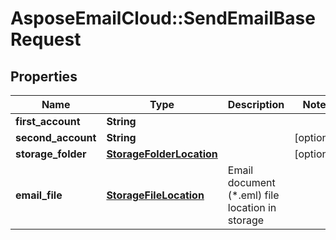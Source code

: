 # AsposeEmailCloud::SendEmailBaseRequest

## Properties
Name | Type | Description | Notes
------------ | ------------- | ------------- | -------------
**first_account** | **String** |  | 
**second_account** | **String** |  | [optional] 
**storage_folder** | [**StorageFolderLocation**](StorageFolderLocation.md) |  | [optional] 
**email_file** | [**StorageFileLocation**](StorageFileLocation.md) | Email document (*.eml) file location in storage | 


